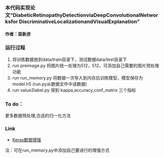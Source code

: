 ### 本代码实现论文“DiabeticRetinopathyDetectionviaDeepConvolutionalNetworksfor DiscriminativeLocalizationandVisualExplanation”
#### 作者：梁新彦

### 运行过程

 1. 将训练数据放到data/train目录下，测试数据data/test目录下
 2. run preimage.py 将图片统一处理为512，512，可添加自己需要的图片预处理功能
 3. run run_memory.py 将数据一次导入到内存后训练模型，模型保存为model.h5
  (run.py从数据文件中读数据)
 4. run value2label.py 得到 kappa,accuracy,conf_matrix 三个指标

### To do：

更多数据预处理,合适的归一化方法

### Link

- [Keras数据增强](https://absentm.github.io/2016/06/14/%E6%B7%B1%E5%BA%A6%E5%AD%A6%E4%B9%A0%E4%B8%AD%E7%9A%84Data-Augmentation%E6%96%B9%E6%B3%95%E5%92%8C%E4%BB%A3%E7%A0%81%E5%AE%9E%E7%8E%B0/)

注：可在run_memory.py中添加自己要进行的增强方式
